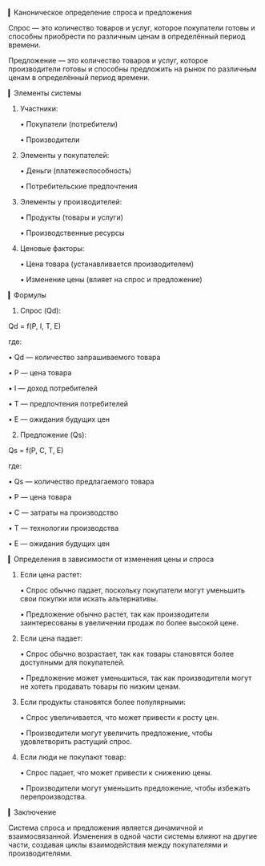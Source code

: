 ▎Каноническое определение спроса и предложения

Спрос — это количество товаров и услуг, которое покупатели готовы и способны приобрести по различным ценам в определённый период времени. 

Предложение — это количество товаров и услуг, которое производители готовы и способны предложить на рынок по различным ценам в определённый период времени.

▎Элементы системы

1. Участники:

   • Покупатели (потребители)

   • Производители

2. Элементы у покупателей:

   • Деньги (платежеспособность)

   • Потребительские предпочтения

3. Элементы у производителей:

   • Продукты (товары и услуги)

   • Производственные ресурсы

4. Ценовые факторы:

   • Цена товара (устанавливается производителем)

   • Изменение цены (влияет на спрос и предложение)

▎Формулы

1. Спрос (Qd):

Qd = f(P, I, T, E)


где:

   •  Qd  — количество запрашиваемого товара

   •  P  — цена товара

   •  I  — доход потребителей

   •  T  — предпочтения потребителей

   •  E  — ожидания будущих цен

2. Предложение (Qs):

Qs = f(P, C, T, E)


где:

   •  Qs  — количество предлагаемого товара

   •  P  — цена товара

   •  C  — затраты на производство

   •  T  — технологии производства

   •  E  — ожидания будущих цен

▎Определения в зависимости от изменения цены и спроса

1. Если цена растет:

   • Спрос обычно падает, поскольку покупатели могут уменьшить свои покупки или искать альтернативы.

   • Предложение обычно растет, так как производители заинтересованы в увеличении продаж по более высокой цене.

2. Если цена падает:

   • Спрос обычно возрастает, так как товары становятся более доступными для покупателей.

   • Предложение может уменьшиться, так как производители могут не хотеть продавать товары по низким ценам.

3. Если продукты становятся более популярными:

   • Спрос увеличивается, что может привести к росту цен.

   • Производители могут увеличить предложение, чтобы удовлетворить растущий спрос.

4. Если люди не покупают товар:

   • Спрос падает, что может привести к снижению цены.

   • Производители могут уменьшить предложение, чтобы избежать перепроизводства.

▎Заключение

Система спроса и предложения является динамичной и взаимосвязанной. Изменения в одной части системы влияют на другие части, создавая циклы взаимодействия между покупателями и производителями.